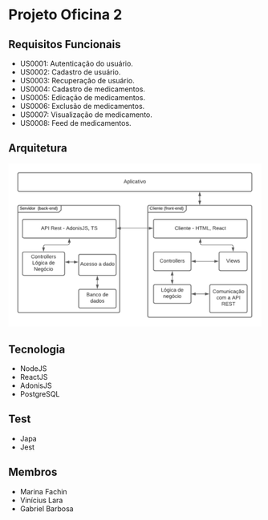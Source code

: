 # Projeto Oficina 2

## Requisitos Funcionais
* US0001: Autenticação do usuário.
* US0002: Cadastro de usuário.
* US0003: Recuperação de usuário.
* US0004: Cadastro de medicamentos.
* US0005: Edicação de medicamentos.
* US0006: Exclusão de medicamentos.
* US0007: Visualização de medicamento.
* US0008: Feed de medicamentos.

## Arquitetura
![Image](documentation/arquitetura.png)

## Tecnologia
* NodeJS
* ReactJS
* AdonisJS
* PostgreSQL

## Test
* Japa
* Jest

## Membros
* Marina Fachin
* Vinícius Lara
* Gabriel Barbosa
